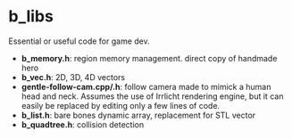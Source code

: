 # b_libs
Essential or useful code for game dev.

* **b_memory.h**: region memory management. direct copy of handmade hero
* **b_vec.h**: 2D, 3D, 4D vectors
* **gentle-follow-cam.cpp/.h**: follow camera made to mimick a human head and neck. Assumes the use of Irrlicht rendering engine, but it can easily be replaced by editing only a few lines of code.
* **b_list.h**: bare bones dynamic array, replacement for STL vector
* **b_quadtree.h**: collision detection

